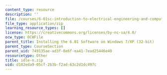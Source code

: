 ```yaml
---
content_type: resource
description: ''
file: /courses/6-01sc-introduction-to-electrical-engineering-and-computer-science-i-spring-2011/d102eda905cf2b3bf2ad63c2d1dc497c_idle-n.zip
file_type: application/zip
learning_resource_types: []
license: https://creativecommons.org/licenses/by-nc-sa/4.0/
ocw_type: OCWFile
parent_title: Installing the 6.01 Software on Windows 7/XP (32-bit)
parent_type: CourseSection
parent_uid: 749135ae-ad3f-8e6f-ea41-7ead25446e40
resourcetype: Other
title: idle-n.zip
uid: d102eda9-05cf-2b3b-f2ad-63c2d1dc497c
---
```

